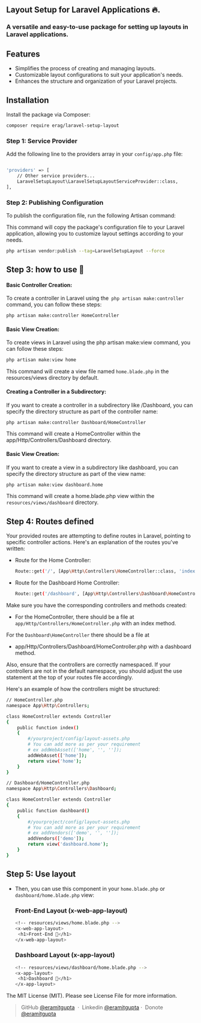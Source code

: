 
## Layout Setup for Laravel Applications 🔥.
### A versatile and easy-to-use package for setting up layouts in Laravel applications.

## Features
- Simplifies the process of creating and managing layouts.
- Customizable layout configurations to suit your application's needs.
- Enhances the structure and organization of your Laravel projects.

## Installation
Install the package via Composer:

```bash
composer require erag/laravel-setup-layout
```


### Step 1: Service Provider
Add the following line to the providers array in your `config/app.php` file:

```bash

'providers' => [
    // Other service providers...
    LaravelSetupLayout\LaravelSetupLayoutServiceProvider::class,
],

```


### Step 2: Publishing Configuration
To publish the configuration file, run the following Artisan command:

This command will copy the package's configuration file to your Laravel application, allowing you to customize layout settings according to your needs.

```bash
php artisan vendor:publish --tag=LaravelSetupLayout --force
```

## Step 3: how to use 🤔 

#### Basic Controller Creation:

To create a controller in Laravel using the` php artisan make:controller` command, you can follow these steps:
```bash 
php artisan make:controller HomeController
```

####  Basic View Creation:
To create views in Laravel using the php artisan make:view command, you can follow these steps:

```bash  
php artisan make:view home
```
This command will create a view file named `home.blade.php` in the resources/views directory by default.


#### Creating a Controller in a Subdirectory:
If you want to create a controller in a subdirectory like /Dashboard, you can specify the directory structure as part of the controller name:

```bash  
php artisan make:controller Dashboard/HomeController
```
This command will create a HomeController within the app/Http/Controllers/Dashboard directory.

####  Basic View Creation:
If you want to create a view in a subdirectory like dashboard, you can specify the directory structure as part of the view name:

```bash
php artisan make:view dashboard.home
```

This command will create a home.blade.php view within the `resources/views/dashboard` directory.


## Step 4: Routes defined  

Your provided routes are attempting to define routes in Laravel, pointing to specific controller actions. Here's an explanation of the routes you've written:

 - Route for the Home Controller:
     ```bash 
     Route::get('/', [App\Http\Controllers\HomeController::class, 'index']);
     ```
 - Route for the Dashboard Home Controller:

     ```bash  
     Route::get('/dashboard', [App\Http\Controllers\Dashboard\HomeController::class, 'dashboard']);
     ```
Make sure you have the corresponding controllers and methods created:

 - For the HomeController, there should be a file at `app/Http/Controllers/HomeController.php` with an index method.

For the `Dashboard\HomeController` there should be a file at 

 - app/Http/Controllers/Dashboard/HomeController.php with a dashboard method.

 Also, ensure that the controllers are correctly namespaced. If your controllers are not in the default namespace, you should adjust the use statement at the top of your routes file accordingly.

Here's an example of how the controllers might be structured:

```bash
// HomeController.php
namespace App\Http\Controllers;

class HomeController extends Controller
{
    public function index()
    {
        #/yourproject/config/layout-assets.php
        # You can add more as per your requirement
        # ex addWebAsset(['home', '', '']);
        addWebAsset(['home']);
        return view('home');
    }
}

// Dashboard/HomeController.php
namespace App\Http\Controllers\Dashboard;

class HomeController extends Controller
{
    public function dashboard()
    {
        #/yourproject/config/layout-assets.php
        # You can add more as per your requirement
        # ex addVendors(['demo', '', '']);
        addVendors(['demo']);
        return view('dashboard.home');
    }
}
```

## Step 5: Use layout   
 - Then, you can use this component in your `home.blade.php` or `dashboard/home.blade.php` view:
   ### Front-End Layout (x-web-app-layout)

     ```bash
     <!-- resources/views/home.blade.php -->
     <x-web-app-layout>
      <h1>Front-End 👋</h1>
     </x-web-app-layout>
     ```
     ### Dashboard Layout (x-app-layout)

     ```bash
     <!-- resources/views/dashboard/home.blade.php -->
     <x-app-layout>
      <h1>Dashboard 👋</h1>
     </x-app-layout>
     ```











The MIT License (MIT). Please see License File for more information.

> GitHub [@eramitgupta](https://github.com/eramitgupta) &nbsp;&middot;&nbsp;
> Linkedin [@eramitgupta](https://www.linkedin.com/in/eramitgupta/)&nbsp;&middot;&nbsp;
> Donote [@eramitgupta](https://paypal.me/teamdevgeek/)

